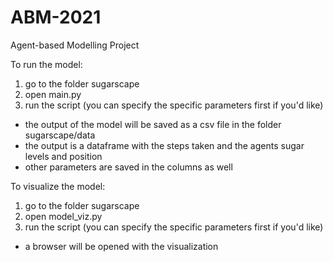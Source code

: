 # ABM-2021
Agent-based Modelling Project

To run the model:
1. go to the folder sugarscape
2. open main.py
3. run the script (you can specify the specific parameters first if you'd like)
  - the output of the model will be saved as a csv file in the folder sugarscape/data
  - the output is a dataframe with the steps taken and the agents sugar levels and position
  - other parameters are saved in the columns as well
  
To visualize the model:
1. go to the folder sugarscape
2. open model_viz.py
3. run the script (you can specify the specific parameters first if you'd like)
  - a browser will be opened with the visualization
